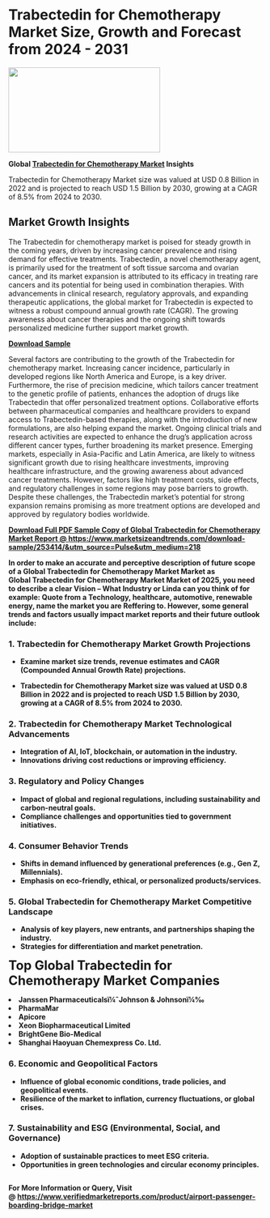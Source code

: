 <H1>Trabectedin for Chemotherapy Market Size, Growth and Forecast from 2024 - 2031</H1><img class="aligncenter size-medium wp-image-584254" src="https://thirdeyenews.in/wp-content/uploads/2024/09/Global-Market-Research-300x168.jpeg" alt="" width="300" height="168" /><p><strong>Global&nbsp;<a href="https://www.marketsizeandtrends.com/download-sample/253414/&amp;utm_source=Pulse&amp;utm_medium=218">Trabectedin for Chemotherapy Market</a> Insights</strong></p><p>Trabectedin for Chemotherapy Market size was valued at USD 0.8 Billion in 2022 and is projected to reach USD 1.5 Billion by 2030, growing at a CAGR of 8.5% from 2024 to 2030.</p><p><h2>Market Growth Insights</h2> <p>The Trabectedin for chemotherapy market is poised for steady growth in the coming years, driven by increasing cancer prevalence and rising demand for effective treatments. Trabectedin, a novel chemotherapy agent, is primarily used for the treatment of soft tissue sarcoma and ovarian cancer, and its market expansion is attributed to its efficacy in treating rare cancers and its potential for being used in combination therapies. With advancements in clinical research, regulatory approvals, and expanding therapeutic applications, the global market for Trabectedin is expected to witness a robust compound annual growth rate (CAGR). The growing awareness about cancer therapies and the ongoing shift towards personalized medicine further support market growth.</p> <p><strong><a href="#">Download Sample</a></strong></p> <p>Several factors are contributing to the growth of the Trabectedin for chemotherapy market. Increasing cancer incidence, particularly in developed regions like North America and Europe, is a key driver. Furthermore, the rise of precision medicine, which tailors cancer treatment to the genetic profile of patients, enhances the adoption of drugs like Trabectedin that offer personalized treatment options. Collaborative efforts between pharmaceutical companies and healthcare providers to expand access to Trabectedin-based therapies, along with the introduction of new formulations, are also helping expand the market. Ongoing clinical trials and research activities are expected to enhance the drug’s application across different cancer types, further broadening its market presence. Emerging markets, especially in Asia-Pacific and Latin America, are likely to witness significant growth due to rising healthcare investments, improving healthcare infrastructure, and the growing awareness about advanced cancer treatments. However, factors like high treatment costs, side effects, and regulatory challenges in some regions may pose barriers to growth. Despite these challenges, the Trabectedin market’s potential for strong expansion remains promising as more treatment options are developed and approved by regulatory bodies worldwide.</p> <p><strong><a href="#"></p><p><span class=""><strong>Download Full PDF Sample Copy of Global Trabectedin for Chemotherapy Market Report</strong> @ <a href="https://www.marketsizeandtrends.com/download-sample/253414/&amp;utm_source=Pulse&amp;utm_medium=218" target="_blank">https://www.marketsizeandtrends.com/download-sample/253414/&amp;utm_source=Pulse&amp;utm_medium=218</a></span></p><p>In order to make an accurate and perceptive description of future scope of a Global&nbsp;Trabectedin for Chemotherapy Market Market as Global&nbsp;Trabectedin for Chemotherapy Market Market of 2025, you need to describe a clear Vision &ndash; What Industry or Linda can you think of for example: Quote from a Technology, healthcare, automotive, renewable energy, name the market you are Reffering to. However, some general trends and factors usually impact market reports and their future outlook include:</p><h3>1.&nbsp;<strong>Trabectedin for Chemotherapy Market Growth Projections</strong></h3><ul><li>Examine market size trends, revenue estimates and CAGR (Compounded Annual Growth Rate) projections.</li><li><p>Trabectedin for Chemotherapy Market size was valued at USD 0.8 Billion in 2022 and is projected to reach USD 1.5 Billion by 2030, growing at a CAGR of 8.5% from 2024 to 2030.</p></li></ul><h3>2.&nbsp;<strong>Trabectedin for Chemotherapy Market Technological Advancements</strong></h3><ul><li>Integration of AI, IoT, blockchain, or automation in the industry.</li><li>Innovations driving cost reductions or improving efficiency.</li></ul><h3>3.&nbsp;<strong>Regulatory and Policy Changes</strong></h3><ul><li>Impact of global and regional regulations, including sustainability and carbon-neutral goals.</li><li>Compliance challenges and opportunities tied to government initiatives.</li></ul><h3>4.&nbsp;<strong>Consumer Behavior Trends</strong></h3><ul><li>Shifts in demand influenced by generational preferences (e.g., Gen Z, Millennials).</li><li>Emphasis on eco-friendly, ethical, or personalized products/services.</li></ul><h3>5.&nbsp;<strong>Global Trabectedin for Chemotherapy Market Competitive Landscape</strong></h3><ul><li>Analysis of key players, new entrants, and partnerships shaping the industry.</li><li>Strategies for differentiation and market penetration.</li></ul><p data-pm-slice="1 1 []"><span style="color: inherit; font-family: inherit; font-size: 25px;">Top Global Trabectedin for Chemotherapy Market Companies</span></p><div class="" data-test-id=""><p><li>Janssen Pharmaceuticalsï¼ˆJohnson & Johnsonï¼‰</li><li> PharmaMar</li><li> Apicore</li><li> Xeon Biopharmaceutical Limited</li><li> BrightGene Bio-Medical</li><li> Shanghai Haoyuan Chemexpress Co. Ltd.</li></p></div><h3>6.&nbsp;<strong>Economic and Geopolitical Factors</strong></h3><ul><li>Influence of global economic conditions, trade policies, and geopolitical events.</li><li>Resilience of the market to inflation, currency fluctuations, or global crises.</li></ul><h3>7.&nbsp;<strong>Sustainability and ESG (Environmental, Social, and Governance)</strong></h3><ul><li>Adoption of sustainable practices to meet ESG criteria.</li><li>Opportunities in green technologies and circular economy principles.</li></ul><h2><strong style="font-size: 14px;">For More Information or Query, Visit @&nbsp;</strong><a style="background-color: #ffffff; font-size: 14px;" href="https://www.marketsizeandtrends.com/report/trabectedin-for-chemotherapy-market/" target="_blank">https://www.verifiedmarketreports.com/product/airport-passenger-boarding-bridge-market</a></h2>
